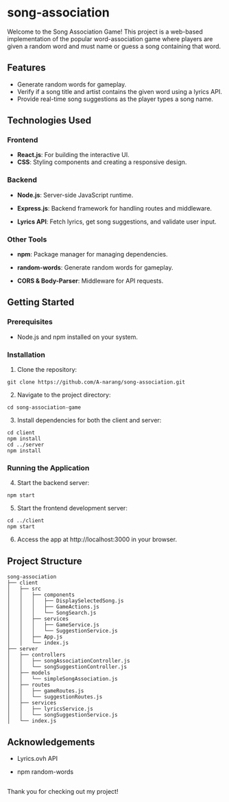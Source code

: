# song-association
 
Welcome to the Song Association Game! This project is a web-based implementation of the popular word-association game where players are given a random word and must name or guess a song containing that word.

## Features

- Generate random words for gameplay.
- Verify if a song title and artist contains the given word using a lyrics API.
- Provide real-time song suggestions as the player types a song name.

## Technologies Used

### Frontend

- **React.js**: For building the interactive UI.
- **CSS**: Styling components and creating a responsive design.

### Backend

- **Node.js**: Server-side JavaScript runtime.

- **Express.js**: Backend framework for handling routes and middleware.

- **Lyrics API**: Fetch lyrics, get song suggestions, and validate user input.

### Other Tools

- **npm**: Package manager for managing dependencies.

- **random-words**: Generate random words for gameplay.

- **CORS & Body-Parser**: Middleware for API requests.

## Getting Started

### Prerequisites

- Node.js and npm installed on your system.

### Installation

1. Clone the repository:

```
git clone https://github.com/A-narang/song-association.git
```

2. Navigate to the project directory:

```
cd song-association-game
```

3. Install dependencies for both the client and server:

```
cd client
npm install
cd ../server
npm install
```

### Running the Application

4. Start the backend server:

```
npm start
```

5. Start the frontend development server:

```
cd ../client
npm start
```

6. Access the app at http://localhost:3000 in your browser.

## Project Structure 
```
song-association
├── client
│   ├── src
│   │   ├── components
│   │   │   ├── DisplaySelectedSong.js
│   │   │   ├── GameActions.js
│   │   │   └── SongSearch.js
│   │   ├── services
│   │   │   ├── GameService.js
│   │   │   └── SuggestionService.js
│   │   ├── App.js
│   │   └── index.js
├── server
│   ├── controllers
│   │   ├── songAssociationController.js
│   │   └── songSuggestionController.js
│   ├── models
│   │   └── simpleSongAssociation.js
│   ├── routes
│   │   ├── gameRoutes.js
│   │   └── suggestionRoutes.js
│   ├── services
│   │   ├── lyricsService.js
│   │   └── songSuggestionService.js
│   └── index.js
```
## Acknowledgements

- Lyrics.ovh API

- npm random-words

##

Thank you for checking out my project! 
